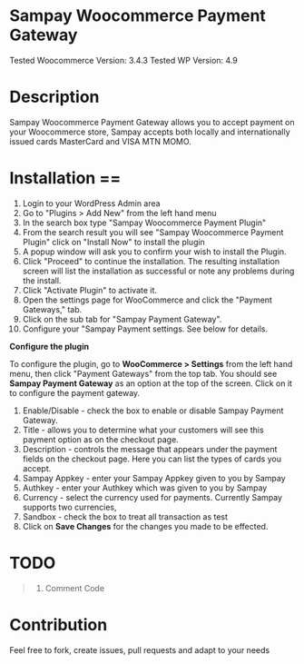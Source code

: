 
# Sampay Woocommerce Payment Gateway 

Tested Woocommerce Version: 3.4.3
Tested WP Version: 4.9


# Description

Sampay Woocommerce Payment Gateway allows you to accept payment on your Woocommerce store, Sampay accepts both locally and internationally issued cards  MasterCard and VISA MTN MOMO.


# Installation ==

1. Login to your WordPress Admin area
2. Go to "Plugins > Add New" from the left hand menu
3. In the search box type "Sampay Woocommerce Payment Plugin"
4. From the search result you will see "Sampay Woocommerce Payment Plugin" click on "Install Now" to install the plugin
5. A popup window will ask you to confirm your wish to install the Plugin.
6. Click "Proceed" to continue the installation. The resulting installation screen will list the installation as successful or note any problems during the install.
7. Click "Activate Plugin" to activate it.
8. Open the settings page for WooCommerce and click the "Payment Gateways," tab.
9. Click on the sub tab for "Sampay Payment Gateway".
10. Configure your "Sampay Payment settings. See below for details.


**Configure the plugin**

To configure the plugin, go to **WooCommerce > Settings** from the left hand menu, then click "Payment Gateways" from the top tab. You should see **Sampay Payment Gateway** as an option at the top of the screen. Click on it to configure the payment gateway.
1. Enable/Disable - check the box to enable or disable Sampay Payment Gateway.
2. Title - allows you to determine what your customers will see this payment option as on the checkout page.
3. Description - controls the message that appears under the payment fields on the checkout page. Here you can list the types of cards you accept.
4. Sampay Appkey  - enter your Sampay Appkey given to you by Sampay
5. Authkey - enter your Authkey which was given to you by Sampay
6. Currency - select the currency used for payments. Currently Sampay supports two currencies,  
7. Sandbox - check the box to treat all transaction as test
8. Click on **Save Changes** for the changes you made to be effected.



# TODO
> 1.   Comment Code

# Contribution
Feel free to fork, create issues, pull requests and adapt to your needs
